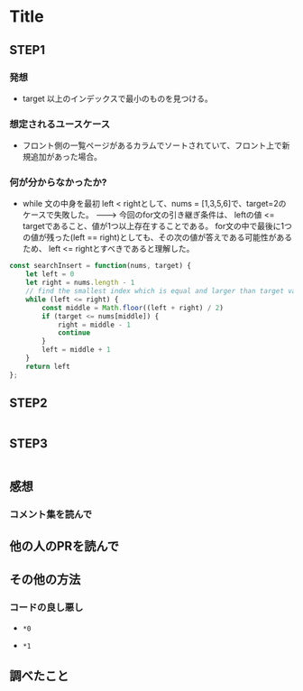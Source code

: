 # Title

## STEP1

###  発想

* target 以上のインデックスで最小のものを見つける。

###  想定されるユースケース

* フロント側の一覧ページがあるカラムでソートされていて、フロント上で新規追加があった場合。

###  何が分からなかったか?

* while 文の中身を最初 left < rightとして、nums = [1,3,5,6]で、target=2のケースで失敗した。
  ---> 今回のfor文の引き継ぎ条件は、 leftの値 <= targetであること、値が1つ以上存在することである。 
       for文の中で最後に1つの値が残った(left == right)としても、その次の値が答えである可能性があるため、
       left <= rightとすべきであると理解した。

```javascript
const searchInsert = function(nums, target) {
    let left = 0
    let right = nums.length - 1
    // find the smallest index which is equal and larger than target value.
    while (left <= right) {
        const middle = Math.floor((left + right) / 2)
        if (target <= nums[middle]) {
            right = middle - 1
            continue
        }
        left = middle + 1
    }
    return left
};
```

## STEP2

```javascript
```

## STEP3

```javascript
```

## 感想

### コメント集を読んで

## 他の人のPRを読んで

## その他の方法

### コードの良し悪し

* `*0`

* `*1`

## 調べたこと

